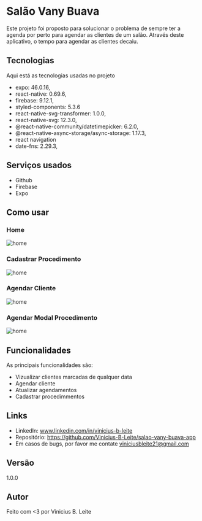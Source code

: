 # Salão Vany Buava
Este projeto foi proposto para solucionar o problema de sempre ter a agenda por perto para agendar as clientes de um salão. Através deste aplicativo, o tempo para agendar as clientes decaiu.

## Tecnologias
>
Aqui está as tecnologias usadas no projeto

 - expo: 46.0.16,
 - react-native: 0.69.6,
 - firebase: 9.12.1,
 - styled-components: 5.3.6
 - react-native-svg-transformer: 1.0.0,
 - react-native-svg: 12.3.0,
 - @react-native-community/datetimepicker: 6.2.0,
 - @react-native-async-storage/async-storage: 1.17.3,
 - react navigation
 - date-fns: 2.29.3,
 
 ## Serviços usados
  - Github
  - Firebase
  - Expo

## Como usar

### Home
  ![home](github/home.jpeg)
### Cadastrar Procedimento
  ![home](github/cadastrar%20procedimento.jpeg)
### Agendar Cliente
  ![home](github/agendar%20cliente.jpeg)
### Agendar Modal Procedimento
  ![home](github/cadastrar%20procedimento.jpeg)


## Funcionalidades

As principais funcionalidades são:
 - Vizualizar clientes marcadas de qualquer data
 - Agendar cliente
 - Atualizar agendamentos
 - Cadastrar procedimmentos

## Links
 - LinkedIn:  www.linkedin.com/in/vinicius-b-leite
 - Repositório: https://github.com/Vinicius-B-Leite/salao-vany-buava-app
 - Em casos de bugs, por favor me contate
  viniciusbleite21@gmail.com

## Versão
 1.0.0

## Autor
Feito com <3 por Vinicius B. Leite